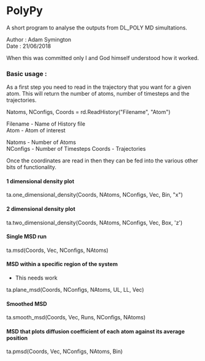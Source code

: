 # PolyPy 

A short program to analyse the outputs from DL_POLY MD simultations.

Author : Adam Symington   
Date   : 21/06/2018  


When this was committed only I and God himself understood how it worked. 


### Basic usage :

As a first step you need to read in the trajectory that you want for a given atom. This will 
return the number of atoms, number of timesteps and the trajectories. 

Natoms, NConfigs, Coords = rd.ReadHistory("Filename", "Atom")  
  
Filename - Name of History file  
Atom - Atom of interest  

Natoms - Number of Atoms  
NConfigs - Number of Timesteps
Coords - Trajectories  

Once the coordinates are read in then they can be fed into the various other bits of functionality.  


#### 1 dimensional density plot  

ta.one_dimensional_density(Coords, NAtoms, NConfigs, Vec, Bin, "x")


#### 2 dimensional density plot

ta.two_dimensional_density(Coords, NAtoms, NConfigs, Vec, Box, 'z')


#### Single MSD run

ta.msd(Coords, Vec, NConfigs, NAtoms)


#### MSD within a specific region of the system
- This needs work

ta.plane_msd(Coords, NConfigs, NAtoms, UL, LL, Vec)


#### Smoothed MSD

ta.smooth_msd(Coords, Vec, Runs, NConfigs, NAtoms)


#### MSD that plots diffusion coefficient of each atom against its average position 

ta.pmsd(Coords, Vec, NConfigs, NAtoms, Bin)



